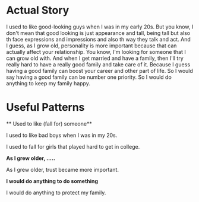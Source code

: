 # Actual Story

I used to like good-looking guys when I was in my early 20s. But you know, I don't mean that good looking is just appearance 
and tall, being tall but also th face expressions and impressions and also th way they talk and act. And I guess, as I grow
old, personality is more important because that can actually affect your relationship. You know, I'm looking for someone 
that I can grow old with. And when I get married and have a family, then I'll try really hard to have a really good family
and take care of it. Because I guess having a good family can boost your career and other part of life. So I would say having
a good family can be number one priority. So I would do anything to keep my family happy.

# Useful Patterns

** Used to like (fall for) someone**

I used to like bad boys when I was in my 20s.

I used to fall for girls that played hard to get in college.

**As I grew older, .....**

As I grew older, trust became more important.

**I would do anything to do something**

I would do anything to protect my family.
